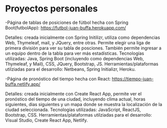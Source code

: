 # Proyectos personales
-Página de tablas de posiciones de fútbol hecha con Spring Boot(futbolApp): https://futbol-juan-buffa.herokuapp.com/ 

Detalles: creada inicialmente con Spring Initilizr, utiliza como dependencias Web, Thymeleaf, mail, y JQuery, entre otras. Permite elegir una liga de primera división para ver su  tabla de posciones. También permite ingresar a un equipo dentro de la tabla para ver más estadísticas.
Tecnologías utilizadas: Java, Spring Boot (incluyendo como dependencias Web, Thymeleaf, y Mail), CSS, JQuery, Bootstrap, JS.
Herramientas/plataformas utilziadas para el desarrollo: Netbeans, Spring Initializr, Heroku.
  
-Página de pronóstico del tiempo hecha con React: https://tiempo-juan-buffa.netlify.app/

Detalles: creada inicialmente con Create React App, permite ver el pronóstico del tiempo de una ciudad, incluyendo clima actual, horas siguientes, dias siguientes y un mapa       donde se muestra la localización de la ciudad seleccionada. 
Tecnologías utilizadas: JavaScript, ReactJS, Bootstrap, CSS. 
Herramientas/plataformas utilziadas para el desarrollo: Visual Studio, Create React App, Netlify.

